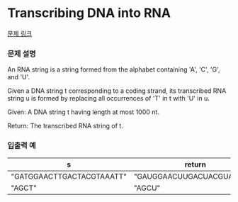 # Transcribing DNA into RNA

[문제 링크](https://rosalind.info/problems/rna/)

### 문제 설명

<p>An RNA string is a string formed from the alphabet containing 'A', 'C', 'G', and 'U'.</p>
<p>Given a DNA string t corresponding to a coding strand, its transcribed RNA string u is formed by replacing all occurrences of 'T' in t with 'U' in u.</p>
<p>Given: A DNA string t having length at most 1000 nt.</p>
<p>Return: The transcribed RNA string of t.</p>

### 입출력 예
<table class="table">
        <thead><tr>
<th>s</th>
<th>return</th>
</tr>
</thead>
        <tbody><tr>
<td>"GATGGAACTTGACTACGTAAATT"</td>
<td>"GAUGGAACUUGACUACGUAAAUU"</td>
</tr>
<tr>
<td>"AGCT"</td>
<td>"AGCU"</td>
</tr>
</tbody>
      </table>
